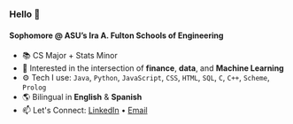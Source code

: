 ### Hello 👋

#### Sophomore @ ASU’s Ira A. Fulton Schools of Engineering

- 📚 CS Major + Stats Minor  
- 💼 Interested in the intersection of **finance**, **data**, and **Machine Learning**
- ⚙️ Tech I use: `Java`, `Python`, `JavaScript`, `CSS`, `HTML`, `SQL`, `C`, `C++`, `Scheme`, `Prolog`  
- 🌎 Bilingual in **English** & **Spanish**  
- 📫 Let's Connect: [LinkedIn](https://www.linkedin.com/in/nicolasgarzonc/) • [Email](mailto:ngarzonc@asu.edu)
